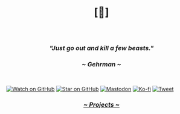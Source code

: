 # <p align="center">[🔻]</p>

<br>

### <p align="center"><i>"Just go out and kill a few beasts."</i></p>
### <p align="center"><i>~ Gehrman ~</i></p>

<br>


  [![Watch on GitHub](https://img.shields.io/github/watchers/crnobog69/repository.svg?style=social)](https://github.com/crnobog69)
  [![Star on GitHub](https://img.shields.io/github/stars/crnobog69/repository.svg?style=social)](https://github.com/crnobog69)
  [![Mastodon](https://img.shields.io/mastodon/follow/000000?domain=https%3A%2F%2Fmastodon.social&style=social)](https://mastodon.social/@prepungrad)
  [![Ko-fi](https://img.shields.io/badge/Ko--fi-F16061?style=social&logo=ko-fi)](https://ko-fi.com/crnobog)
  [![Tweet](https://img.shields.io/twitter/url?url=https%3A%2F%2Fgithub.com%2Fcrnobog69%2Frepository&style=social)](https://twitter.com/intent/tweet?text=Check%20out%20this%20repository%21%20https%3A%2F%2Fgithub.com%2Fcrnobog69)



### <p align="center"><a href="https://short-offer-f87.notion.site/7d5b3228b96b4dae84471e2d02b77f33?pvs=4"><i>~ Projects ~</i></a></p>

